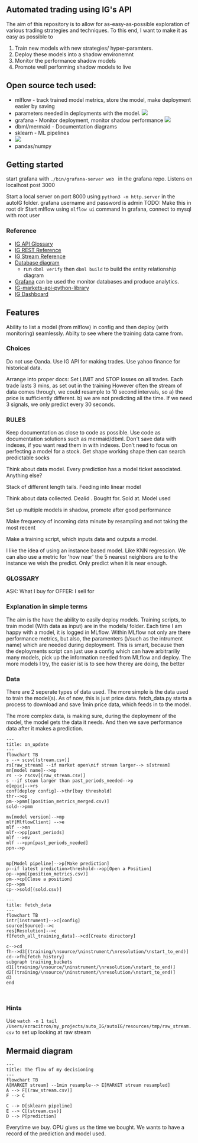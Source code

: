 ## Automated trading using IG's API

The aim of this repository is to allow for as-easy-as-possible exploration of various trading strategies and techniques. To this end, I want to make it as easy as possible to
1) Train new models with new strategies/ hyper-paramters.
1) Deploy these models into a shadow environemnt
2) Monitor the performance shadow models
4) Promote well performing shadow models to live

## Open source tech used:
- mlflow - track trained model metrics, store the model, make deployment easier by saving
- parameters needed in deployments with the model.
![](docs/img/mlflow_screenshot.png)
- grafana - Monitor deployment, monitor shadow performance
![](docs/img/grafana_screenshot.png)
- dbml/mermaid - Documentation diagrams
- sklearn - ML pipelines
- ![](docs/img/sklearnpipeline_screenshot.png)
- pandas/numpy

## Getting started
start grafana with `./bin/grafana-server web ` in the grafana repo. Listens on localhost post 3000

Start a local server on port 8000 using `python3 -m http.server` in the autoIG folder. 
grafana username and password is admin
TODO: Make this in root dir 
Start mlflow using `mlflow ui` command
In grafana, connect to mysql with root user 


### Reference
- [IG API Glossary](https://labs.ig.com/glossary)
- [IG REST Reference](https://labs.ig.com/rest-trading-api-reference)
- [IG Stream Reference](https://labs.ig.com/streaming-api-reference)
- [Database diagram](https://dbdocs.io/citrez/autoIG)
  - run `dbml verify` then `dbml build` to build the entity relationship diagram
- [Grafana](https://citrez.grafana.net/a/grafana-easystart-app/?src=hg_notification_trial) can be used the monitor databases and produce analytics.
- [IG-markets-api-python-library](https://github.com/ig-python/ig-markets-api-python-library)
- [IG Dashboard](https://www.ig.com/uk/myig/dashboard)
 

## Features
Ability to list a model (from mlflow) in config and then deploy (with monitoring) seamlessly.
Abilty to see where the training data came from. 

### Choices
Do not use Oanda. Use IG API for making trades. 
Use yahoo finance for historical data.

Arrange into proper docs:
Set LIMIT and STOP losses on all trades. Each trade lasts 3 mins, as set out in the training 
However often the stream of data comes through, we could resample to 10 second intervals, so a) the price is sufficiently different. b) we are not predicting all the time. If we need 3 signals, we only predict every 30 seconds. 


### RULES

Keep documentation as close to code as possible. 
Use code as documentation solutions such as mermaid/dbml. 
Don't save data with indexes, if you want read them in with indexes. 
Don’t need to focus on perfecting a model for a stock. Get shape working shape then can search predictable socks

Think about data model. Every prediction has a model ticket associated. Anything else?

Stack of different length tails. Feeding into linear model

Think about data collected. Dealid . Bought for. Sold at. Model used

Set up multiple models in shadow, promote after good performance

Make frequency of incoming data minute by resampling and not taking the most recent

Make a training script, which inputs data and outputs a model. 

I like the idea of using an instance based model. Like KNN regression. We can also use a metric for 'how near' the 5 nearest neighbors are to the instance we wish the predict. Only predict when it is near enough. 

### GLOSSARY
ASK: What I buy for
OFFER: I sell for

### Explanation in simple terms

The aim is the have the ability to easily deploy models. Training scripts, to train model (With data as input) are in the models/ folder. Each time I am happy with a model, it is logged in MLflow. Within MLflow not only are there performance metrics, but also, the paramenters ()/such as  the intrument name) which are needed during deployment. This is smart, because then the deployments script can just use a config which can have arbitrariliy many models, pick up the information needed from MLflow and deploy. The more models I try, the easier ist is to see how therey are doing, the better

### Data

There are 2 seperate types of data used. 
The more simple is the data used to train the model(s). As of now, this is just price data. fetch_data.py starta a process to download and save 1min price data, which feeds in to the model. 

The more complex data, is making sure, during the deploymenr of the model, the model gets the data it needs. And then we save performance data after it makes a prediction. 

``` mermaid
---
title: on_update
---
flowchart TB
s --> scsv[(stream.csv)]
rs[raw_stream] --if market open\nif stream larger--> s[stream]
mn[model name]-->mp
rs --> rscsv[(raw_stream.csv)]
s --if steam larger than past_periods_needed-->p
e[epic]-->rs
conf[deploy config]-->thr[buy threshold]
thr-->op
pm-->pmm[(position_metrics_merged.csv)]
sold-->pmm

mv[model version]-->mp
mlf[MlflowClient] -->e
mlf -->mn
mlf-->pp[past_periods]
mlf -->mv
mlf -->ppn[past_periods_needed]
ppn-->p


mp[Model pipeline]-->p[Make prediction]
p--if latest prediction>threshold-->op[Open a Position]
op-->pm[(position_metrics.csv)]
pm-->cp[Close a position]
cp-->pm
cp-->sold[(sold.csv)]
```

``` mermaid
---
title: fetch_data
---
flowchart TB
intr[instrument]-->c[config]
source[Source]-->c
res[Resolution]-->c
f[fetch_all_training_data]-->cd[Create directory]

c-->cd
fh-->d3[(training/\nsource/\ninstrument/\nresolution/\nstart_to_end)]
cd-->fh[fetch_history]
subgraph training_buckets
d1[(training/\nsource/\ninstrument/\nresolution/\nstart_to_end)]
d2[(training/\nsource/\ninstrument/\nresolution/\nstart_to_end)]
d3
end



```

### Hints
Use `watch -n 1 tail /Users/ezracitron/my_projects/auto_IG/autoIG/resources/tmp/raw_stream.csv` to set up looking at raw stream

## Mermaid diagram

``` mermaid
---
title: The flow of my decisioning
---
flowchart TB
A[MARKET stream] --1min resample--> E[MARKET stream resampled]
A --> F[(raw_stream.csv)]
F --> C

C --> D[sklearn pipeline]
E --> C[(stream.csv)]
D --> P[prediction]
```

Everytime we buy. OPU gives us the time we bought. We wants to have a record of the prediction and model used. 






